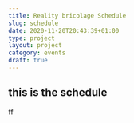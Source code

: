 ```yaml
--- 
title: Reality bricolage Schedule
slug: schedule
date: 2020-11-20T20:43:39+01:00
type: project
layout: project
category: events
draft: true
---
```


## this is the schedule

ff
